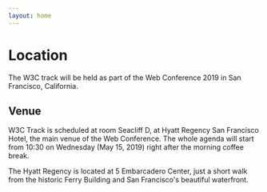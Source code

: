 ```yaml
---
layout: home
---
```


# Location

The W3C track will be held as part of the Web Conference 2019 in San Francisco, California. 

## Venue

W3C Track is scheduled at room Seacliff D, at Hyatt Regency San Francisco Hotel, the main venue of the Web Conference. The whole agenda will start from 10:30 on Wednesday (May 15, 2019) right after the morning coffee break.

The Hyatt Regency is located at 5 Embarcadero Center, just a short walk from the historic Ferry Building and San Francisco's beautiful waterfront.

